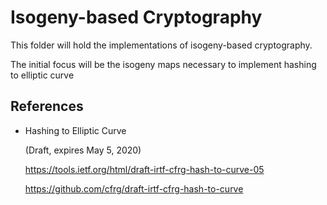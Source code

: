 # Isogeny-based Cryptography

This folder will hold the implementations of isogeny-based cryptography.

The initial focus will be the isogeny maps necessary to implement
hashing to elliptic curve

## References

- Hashing to Elliptic Curve

  (Draft, expires May 5, 2020)

  https://tools.ietf.org/html/draft-irtf-cfrg-hash-to-curve-05

  https://github.com/cfrg/draft-irtf-cfrg-hash-to-curve

